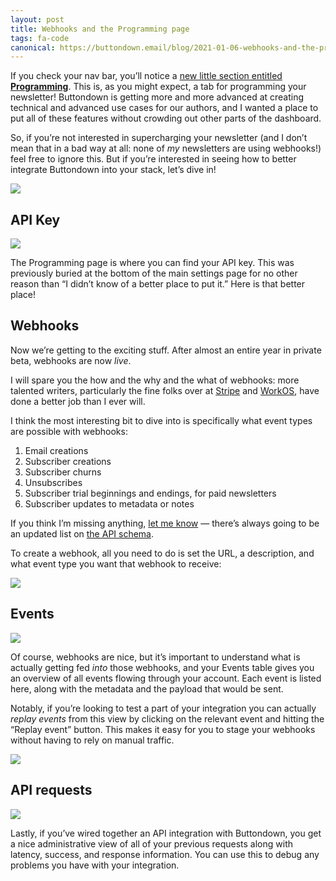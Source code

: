```yaml
---
layout: post
title: Webhooks and the Programming page
tags: fa-code
canonical: https://buttondown.email/blog/2021-01-06-webhooks-and-the-programming-page
---
```


If you check your nav bar, you’ll notice a [new little section entitled **Programming**](https://buttondown.email/settings/programming). This is, as you might expect, a tab for programming your newsletter! Buttondown is getting more and more advanced at creating technical and advanced use cases for our authors, and I wanted a place to put all of these features without crowding out other parts of the dashboard.

So, if you’re not interested in supercharging your newsletter (and I don’t mean that in a bad way at all: none of _my_ newsletters are using webhooks!) feel free to ignore this. But if you’re interested in seeing how to better integrate Buttondown into your stack, let’s dive in!

![](/img/30.png)

## API Key

![](/img/31.png)

The Programming page is where you can find your API key. This was previously buried at the bottom of the main settings page for no other reason than “I didn’t know of a better place to put it.” Here is that better place!

## Webhooks

Now we’re getting to the exciting stuff. After almost an entire year in private beta, webhooks are now _live_.

I will spare you the how and the why and the what of webhooks: more talented writers, particularly the fine folks over at [Stripe](https://stripe.com/docs/webhooks) and [WorkOS](https://workos.com/blog/building-webhooks-into-your-application-guidelines-and-best-practices), have done a better job than I ever will.

I think the most interesting bit to dive into is specifically what event types are possible with webhooks:

1. Email creations
2. Subscriber creations
3. Subscriber churns
4. Unsubscribes
5. Subscriber trial beginnings and endings, for paid newsletters
6. Subscriber updates to metadata or notes

If you think I’m missing anything, [let me know](mailto:justin@buttondown.email) — there’s always going to be an updated list on [the API schema](https://api.buttondown.email/v1/schema#section/Events).

To create a webhook, all you need to do is set the URL, a description, and what event type you want that webhook to receive:

![](/img/33.png)

## Events

![](/img/32.png)

Of course, webhooks are nice, but it’s important to understand what is actually getting fed _into_ those webhooks, and your Events table gives you an overview of all events flowing through your account. Each event is listed here, along with the metadata and the payload that would be sent.

Notably, if you’re looking to test a part of your integration you can actually _replay events_ from this view by clicking on the relevant event and hitting the “Replay event” button. This makes it easy for you to stage your webhooks without having to rely on manual traffic.

![](/img/34.png)

## API requests

![](/img/35.png)

Lastly, if you’ve wired together an API integration with Buttondown, you get a nice administrative view of all of your previous requests along with latency, success, and response information. You can use this to debug any problems you have with your integration.
